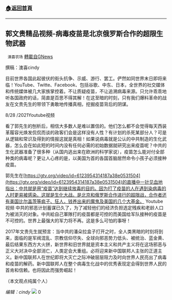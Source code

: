 ###  [:house:返回首頁](https://github.com/ourhimalayas/txt)
---


## 郭文贵精品视频-病毒疫苗是北京俄罗斯合作的超限生物武器
` 澳喜农场` [轉載自GNews](https://gnews.org/zh-hans/1527613/)

撰稿：澳喜cindy

目前世界各国此起彼伏的街头抗争、示威、游行、罢工。俨然如同世界末日即将来临！YouTube、Twitte、Facebook、包括谷歌、中东、日本，全世界的社交媒体和传统媒体被几大家族掌控着。不让质疑疫苗，不让追溯病毒来源。只允许乖乖地听各国政府的话，简直是百思不得其解！在这至暗的时刻，只有我们爆料革命的战友在文贵先生的带领下勇敢地传播真相，挖掘疫苗背后的阴谋。

8/28 /2021Youtube视频

看了郭先生的刨析后，相信大多数人是难以置信的。他们怎么都不会觉得每天西装革履容光焕发侃侃而谈的政客们会是这样没有人性？有计划的杀死某部分人？可是从逻辑和常识及得到的情报这就是真相！如果说病毒就是公认的中共制造的生化武器，怎么会在如此短的时间内没有任何必需的初始数据就研究出来疫苗呢？中共的生化武器准备了很多种（从国内逃出来在欧洲的科学家说），疫苗怎么能对付全部种类的病毒呢？更让人心疼的是，以美国为首的各国首脑居然命令小孩子必须接种疫苗。

郭先生在[https://gtv.org/video/id=6123954314187a38e0531504](https://gtv.org/video/id=6123954314187a38e0531504)的直播中一针见血地指出：中共就是用“疫苗”达到继续放毒的目的。因为打了疫苗的人在遇到染病毒的人时更易被感染。这就是生化大战。是北京和俄罗斯合作进行的超限战，合作者还有美国比尔盖茨等疯子、狂人，钱养出来的魔鬼及美国的几个大基金。
Youtube视频
中共的邪恶计划蓄谋已久了，为了减轻他们的经济负担选定残疾和老龄人口为被消灭的对象。中共給自己軍隊打的疫苗都是可控的而美国给军队接种的疫苗是不可控的。世界上最强大的军力将不再。这是多么可怕的事呀！

2017年文贵先生就预言：当中共的潘朵拉盒子打开之时，全人类黑暗的时刻将到来，面临的是军阀混乱、宗教信仰尽失、全球向邪恶势力低头、被统治、蓝金黄、最后结果东西方大火拼，新世界和旧世界就是资本主义和共产主义将在这场邪恶与正义大对决中全部消亡，人类定会大重组。必将迎来新中国联邦人主张的正道主义。新中国联邦人在世纪即将大灭亡之际冲破层层阻力及时向世界人民亮出了病毒和疫苗的解药。新中国联邦人在整个病毒生化战中的优秀表现定会得到世界人民的首肯和信赖。也将因此而强势崛起！

（本文观点纯属个人）

*编辑：cindy*
![](https://assets.gnews.org/wp-content/uploads/2021/09/澳喜图标2-1.jpg)
0
